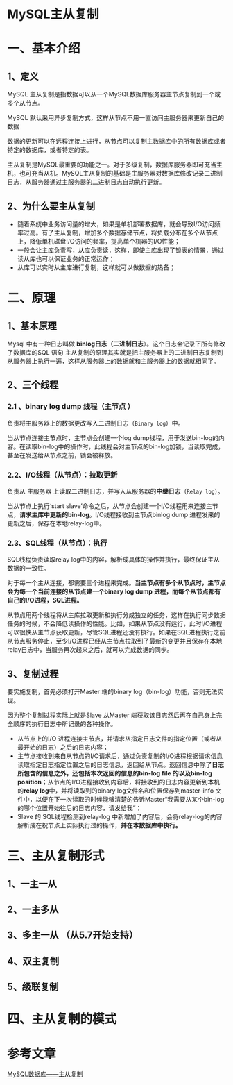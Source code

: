 # MySQL主从复制

# 一、基本介绍

## 1、定义

MySQL 主从复制是指数据可以从一个MySQL数据库服务器主节点复制到一个或多个从节点。

MySQL 默认采用异步复制方式，这样从节点不用一直访问主服务器来更新自己的数据

数据的更新可以在远程连接上进行，从节点可以复制主数据库中的所有数据库或者特定的数据库，或者特定的表。

主从复制是MySQL最重要的功能之一。对于多级复制，数据库服务器即可充当主机，也可充当从机。MySQL主从复制的基础是主服务器对数据库修改记录二进制日志，从服务器通过主服务器的二进制日志自动执行更新。

## 2、为什么要主从复制

- 随着系统中业务访问量的增大，如果是单机部署数据库，就会导致I/O访问频率过高。有了主从复制，增加多个数据存储节点，将负载分布在多个从节点上，降低单机磁盘I/O访问的频率，提高单个机器的I/O性能；
- 一般会让主库负责写，从库负责读，这样，即使主库出现了锁表的情景，通过读从库也可以保证业务的正常运作；
- 从库可以实时从主库进行复制，这样就可以做数据的热备；





# 二、原理

## 1、基本原理

Mysql 中有一种日志叫做 **binlog日志（二进制日志**）。这个日志会记录下所有修改了数据库的SQL 语句
		主从复制的原理其实就是把主服务器上的二进制日志复制到从服务器上执行一遍，这样从服务器上的数据就和主服务器上的数据就相同了。

## 2、三个线程

### 2.1 、binary log dump 线程（主节点 ）

负责将主服务器上的数据更改写入二进制日志（`Binary log`）中。

当从节点连接主节点时，主节点会创建一个log dump线程，用于发送bin-log的内容。在读取bin-log中的操作时，此线程会对主节点的bin-log加锁，当读取完成，甚至在发送给从节点之前，锁会被释放。

### 2.2、I/O线程（从节点）：拉取更新

负责从 主服务器 上读取二进制日志，并写入从服务器的**中继日志**（`Relay log`）。

当从节点上执行‘start slave’命令之后，从节点会创建一个I/O线程用来连接主节点，**请求主库中更新的bin-log**。I/O线程接收到主节点binlog dump 进程发来的更新之后，保存在本地relay-log中。 

### 2.3、SQL线程（从节点）：执行

SQL线程负责读取relay log中的内容，解析成具体的操作并执行，最终保证主从数据的一致性。



对于每一个主从连接，都需要三个进程来完成。**当主节点有多个从节点时，主节点会为每一个当前连接的从节点建一个binary log dump 进程，而每个从节点都有自己的I/O进程，SQL进程。**

从节点用两个线程将从主库拉取更新和执行分成独立的任务，这样在执行同步数据任务的时候，不会降低读操作的性能。比如，如果从节点没有运行，此时I/O进程可以很快从主节点获取更新，尽管SQL进程还没有执行。如果在SQL进程执行之前从节点服务停止，至少I/O进程已经从主节点拉取到了最新的变更并且保存在本地relay日志中，当服务再次起来之后，就可以完成数据的同步。

 

## 3、复制过程

要实施复制，首先必须打开Master 端的binary log（bin-log）功能，否则无法实现。

因为整个复制过程实际上就是Slave 从Master 端获取该日志然后再在自己身上完全顺序的执行日志中所记录的各种操作。

- 从节点上的I/O 进程连接主节点，并请求从指定日志文件的指定位置（或者从最开始的日志）之后的日志内容；
- 主节点接收到来自从节点的I/O请求后，通过负责复制的I/O进程根据请求信息读取指定日志指定位置之后的日志信息，返回给从节点。返回信息中除了**日志所包含的信息之外，还包括本次返回的信息的bin-log file 的以及bin-log position**；从节点的I/O进程接收到内容后，将接收到的日志内容更新到本机的**relay log**中，并将读取到的binary log文件名和位置保存到master-info 文件中，以便在下一次读取的时候能够清楚的告诉Master“我需要从某个bin-log 的哪个位置开始往后的日志内容，请发给我”；
- Slave 的 SQL线程检测到relay-log 中新增加了内容后，会将relay-log的内容解析成在祝节点上实际执行过的操作，**并在本数据库中执行。**





# 三、主从复制形式

## 1、一主一从

## 2、一主多从

## 3、多主一从 （从5.7开始支持）

## 4、双主复制

## 5、级联复制





# 四、主从复制的模式









# 参考文章

[MySQL数据库——主从复制](https://blog.csdn.net/qq_41808387/article/details/107009748)









